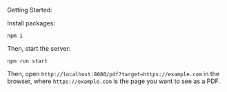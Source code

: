 Getting Started:

Install packages:

```shell
npm i
```

Then, start the server:

```shell
npm run start
```

Then, open `http://localhost:8080/pdf?target=https://example.com` in the browser, where `https://example.com` is the page you want to see as a PDF.
